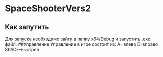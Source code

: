 # SpaceShooterVers2
## Как запутить
Для запуска необходимо зайти в папку x64/Debug и запустить .exe файл.
##Управление
 Управление в игре состоит из: A- влево D-вправо SPACE-выстрел

 

